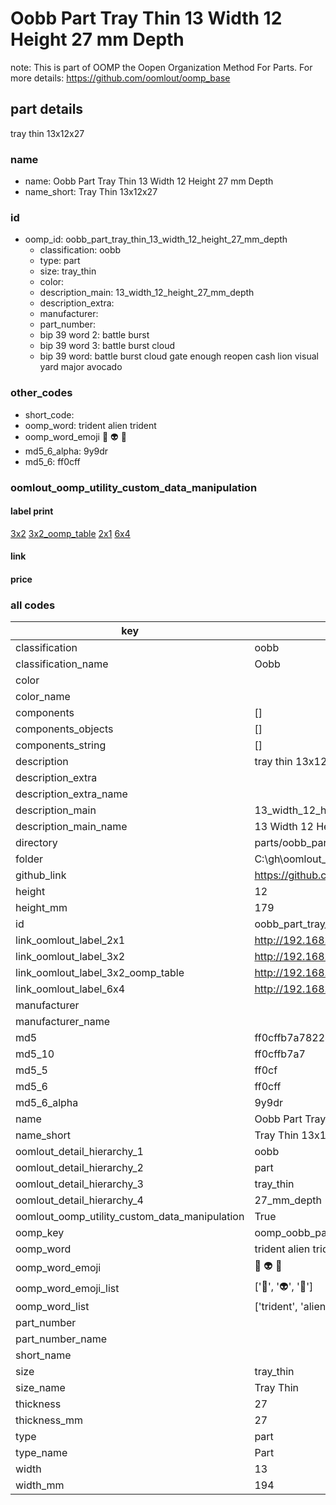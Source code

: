 # Oobb Part Tray Thin 13 Width 12 Height 27 mm Depth  

note: This is part of OOMP the Oopen Organization Method For Parts. For more details: https://github.com/oomlout/oomp_base

##  part details
  



tray thin 13x12x27



### name
* name: Oobb Part Tray Thin 13 Width 12 Height 27 mm Depth
* name_short: Tray Thin 13x12x27 
### id
* oomp_id: oobb_part_tray_thin_13_width_12_height_27_mm_depth
  * classification: oobb
  * type: part
  * size: tray_thin
  * color: 
  * description_main: 13_width_12_height_27_mm_depth
  * description_extra: 
  * manufacturer: 
  * part_number: 
  * bip 39 word 2: battle burst
  * bip 39 word 3: battle burst cloud
  * bip 39 word: battle burst cloud gate enough reopen cash lion visual yard major avocado

### other_codes
* short_code: 
* oomp_word: trident alien trident
* oomp_word_emoji :trident: :alien: :trident:
* md5_6_alpha: 9y9dr
* md5_6: ff0cff






### oomlout_oomp_utility_custom_data_manipulation
#### label print
[3x2](http://192.168.1.245:1112/?label=oomp%209y9dr)
[3x2_oomp_table](http://192.168.1.108:1112/?label=oomp%209y9dr)
[2x1](http://192.168.1.242:1112/?label=oomp%209y9dr)
[6x4](http://192.168.1.55:1112/?label=oomp%209y9dr)    

#### link

                              

#### price







### all codes 
| key | value |  
| --- | --- |  
| classification | oobb |  
| classification_name | Oobb |  
| color |  |  
| color_name |  |  
| components | [] |  
| components_objects | [] |  
| components_string | [] |  
| description | tray thin 13x12x27 |  
| description_extra |  |  
| description_extra_name |  |  
| description_main | 13_width_12_height_27_mm_depth |  
| description_main_name | 13 Width 12 Height 27 mm Depth |  
| directory | parts/oobb_part_tray_thin_13_width_12_height_27_mm_depth |  
| folder | C:\gh\oomlout_oobb_version_4_generated_parts\parts\oobb_part_tray_thin_13_width_12_height_27_mm_depth |  
| github_link | https://github.com/oomlout/oomlout_oomp_part_src/tree/main/parts/oobb_part_tray_thin_13_width_12_height_27_mm_depth |  
| height | 12 |  
| height_mm | 179 |  
| id | oobb_part_tray_thin_13_width_12_height_27_mm_depth |  
| link_oomlout_label_2x1 | http://192.168.1.242:1112/?label=oomp%209y9dr |  
| link_oomlout_label_3x2 | http://192.168.1.245:1112/?label=oomp%209y9dr |  
| link_oomlout_label_3x2_oomp_table | http://192.168.1.108:1112/?label=oomp%209y9dr |  
| link_oomlout_label_6x4 | http://192.168.1.55:1112/?label=oomp%209y9dr |  
| manufacturer |  |  
| manufacturer_name |  |  
| md5 | ff0cffb7a782246ad9a5760457c7b09a |  
| md5_10 | ff0cffb7a7 |  
| md5_5 | ff0cf |  
| md5_6 | ff0cff |  
| md5_6_alpha | 9y9dr |  
| name | Oobb Part Tray Thin 13 Width 12 Height 27 mm Depth |  
| name_short | Tray Thin 13x12x27  |  
| oomlout_detail_hierarchy_1 | oobb |  
| oomlout_detail_hierarchy_2 | part |  
| oomlout_detail_hierarchy_3 | tray_thin |  
| oomlout_detail_hierarchy_4 | 27_mm_depth |  
| oomlout_oomp_utility_custom_data_manipulation | True |  
| oomp_key | oomp_oobb_part_tray_thin_13_width_12_height_27_mm_depth |  
| oomp_word | trident alien trident |  
| oomp_word_emoji | :trident: :alien: :trident: |  
| oomp_word_emoji_list | [':trident:', ':alien:', ':trident:'] |  
| oomp_word_list | ['trident', 'alien', 'trident'] |  
| part_number |  |  
| part_number_name |  |  
| short_name |  |  
| size | tray_thin |  
| size_name | Tray Thin |  
| thickness | 27 |  
| thickness_mm | 27 |  
| type | part |  
| type_name | Part |  
| width | 13 |  
| width_mm | 194 |  
